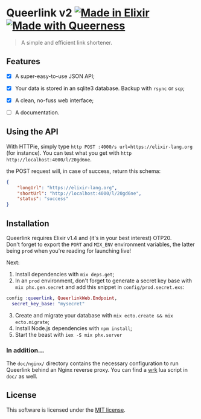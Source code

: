 # Queerlink v2 [![Made in Elixir][elixir]](https://elixir-lang.org) [![Made with Queerness][queerness]]()

>A simple and efficient link shortener.

## Features

- [x] A super-easy-to-use JSON API;
- [x] Your data is stored in an sqlite3 database. Backup with `rsync` or `scp`;
- [x] A clean, no-fuss web interface;
- [ ] A documentation.


## Using the API

With HTTPie, simply type `http POST :4000/s url=https://elixir-lang.org` (for instance).
You can test what you get with `http http://localhost:4000/l/20gd6ne`.

the POST request will, in case of success, return this schema:

```JSON
{
    "longUrl": "https://elixir-lang.org",
    "shortUrl": "http://localhost:4000/l/20gd6ne",
    "status": "success"
}
```


## Installation

Queerlink requires Elixir v1.4 and (it's in your best interest) OTP20.  
Don't forget to export the `PORT` and `MIX_ENV` environment variables, the latter being `prod` when you're reading for launching live!

Next:

1. Install dependencies with `mix deps.get`;
2. In an `prod` environment, don't forget to generate a secret key base with `mix phx.gen.secret` and add this snippet in `config/prod.secret.exs`:
```elixir
config :queerlink, QueerlinkWeb.Endpoint,
  secret_key_base: "mysecret"
```
3. Create and migrate your database with `mix ecto.create && mix ecto.migrate`;
4. Install Node.js dependencies with `npm install`;
5. Start the beast with `iex -S mix phx.server`

### In addition…

The `doc/nginx/` directory contains the necessary configuration to run Queerlink behind an Nginx reverse proxy.
You can find a [wrk][wrk] lua script in `doc/` as well.


## License

This software is licensed under the [MIT license](LICENSE).

[queerness]: https://cdn.rawgit.com/Queertoo/Queerlink/master/rainbow-queerness.svg
[elixir]: https://cdn.rawgit.com/Queertoo/Queerlink/master/elixir.svg
[wrk]: https://github.com/wg/wrk
